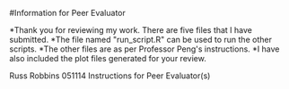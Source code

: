 #Information for Peer Evaluator

*Thank you for reviewing my work. There are five files that I have submitted.
*The file named "run_script.R" can be used to run the other scripts.
*The other files are as per Professor Peng's instructions.
*I have also included the plot files generated for your review.

Russ Robbins
051114
Instructions for Peer Evaluator(s)
